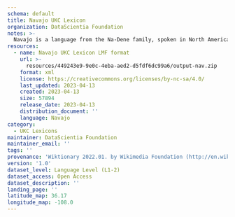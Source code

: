 ```yaml
---
schema: default
title: Navajo UKC Lexicon
organization: DataScientia Foundation
notes: >-
  Navajo is a language from the Na-Dene family, spoken in North America. The UKC Lexicon of Navajo is represented as a lexico-semantic network. It consists of words, word senses, synsets, as well as sense-level and synset-level relationships.
resources:
  - name: Navajo UKC Lexicon LMF format
    url: >-
      resources/449243e9-9e0c-4eba-aed2-d5fdf6dc99a6/output-nav.zip
    format: xml
    license: https://creativecommons.org/licenses/by-nc-sa/4.0/
    last_updated: 2023-04-13
    created: 2023-04-13
    size: 57894
    release_date: 2023-04-13
    distribution_document: ''
    language: Navajo
category:
  - UKC Lexicons
maintainer: DataScientia Foundation
maintainer_email: ''
tags: ''
provenance: 'Wiktionary 2022.01. by Wikimedia Foundation (http://en.wiktionary.org); CogNet 2.1 by Khuyagbaatar Batsuren, National University of Mongolia (http://cognet.ukc.disi.unitn.it); KinDiv: Kinship Diversity 1.0 by Temuulen Khishigsuren (http://ukc.disi.unitn.it/index.php/kinship/); UniMet: Universal Metonymy 1.0 by Temuulen Khishigsuren and Gábor Bella (http://ukc.disi.unitn.it/index.php/metonymy/); MorphyNet 2.0 by Gábor Bella and Khuyagbaatar Batsuren (http://ukc.disi.unitn.it/index.php/morphynet/); Antonymy 1.0 by Gábor Bella (http://ukc.datascientia.eu); Native Languages of the Americas 2021.11. by Laura Redish and Orrin Lewis (http://www.native-languages.org); Princeton WordNet 2.1 by Princeton University (https://wordnet.princeton.edu)'
version: '1.0'
dataset_level: Language Level (L1-2)
dataset_access: Open Access
dataset_description: ''
landing_page: ''
latitude_map: 36.17
longitude_map: -108.0
---
```

